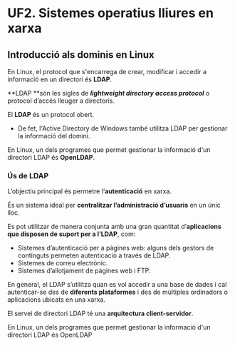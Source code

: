 <!-- notoc -->

# UF2. Sistemes operatius lliures en xarxa

## Introducció als dominis en Linux

En Linux, el protocol que s'encarrega de crear, modificar i accedir a informació en un directori és **LDAP**.

**LDAP **són les sigles de **_lightweight directory access protocol_** o protocol d’accés lleuger a directoris.

El **LDAP** és un protocol obert.
* De fet, l'Active Directory de Windows també utilitza LDAP per gestionar la informació del domini.

En Linux, un dels programes que permet gestionar la informació d'un directori LDAP és **OpenLDAP**.

### Ús de LDAP

L’objectiu principal és permetre l’**autenticació** en xarxa.

És un sistema ideal per **centralitzar l’administració d’usuaris** en un únic lloc.

Es pot utilitzar de manera conjunta amb una gran quantitat d’**aplicacions que disposen de suport per a l’LDAP**, com:

* Sistemes d’autenticació per a pàgines web: alguns dels gestors de continguts permeten autenticació a través de LDAP.
* Sistemes de correu electrònic.
* Sistemes d’allotjament de pàgines web i FTP.

En general, el LDAP s’utilitza quan es vol accedir a una base de dades i cal autenticar-se des de **diferents plataformes** i des de múltiples ordinadors o aplicacions ubicats en una xarxa.

El servei de directori LDAP té una **arquitectura client-servidor**.



En Linux, un dels programes que permet gestionar la informació d'un directori LDAP és OpenLDAP
